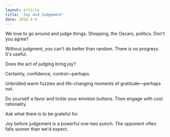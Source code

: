 ```yaml
---
layout: article
title: 'Joy and Judgement'
date: 2019-3-9
---
```


We love to go around and judge things. Shopping, the Oscars, politics. Don't you agree?

Without judgment, you can't do better than random. There is no progress. It's useful.

Does the act of judging bring joy?

Certainty, confidence, control&mdash;perhaps.

Unbridled warm fuzzies and life-changing moments of gratitude&mdash;perhaps not.

Do yourself a favor and tickle your emotion buttons. Then engage with cool rationality.

Ask what there is to be grateful for.

Joy before judgement is a powerful one-two punch. The opponent often falls sooner than we'd expect.
